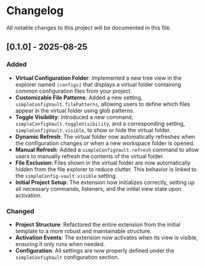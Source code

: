 # Changelog

All notable changes to this project will be documented in this file.

## [0.1.0] - 2025-08-25

### Added

-   **Virtual Configuration Folder**: Implemented a new tree view in the explorer named `[configs]` that displays a virtual folder containing common configuration files from your project.
-   **Customizable File Patterns**: Added a new setting, `simpleConfigVault.filePatterns`, allowing users to define which files appear in the virtual folder using glob patterns.
-   **Toggle Visibility**: Introduced a new command, `simpleConfigVault.toggleVisibility`, and a corresponding setting, `simpleConfigVault.visible`, to show or hide the virtual folder.
-   **Dynamic Refresh**: The virtual folder now automatically refreshes when the configuration changes or when a new workspace folder is opened.
-   **Manual Refresh**: Added a `simpleConfigVault.refresh` command to allow users to manually refresh the contents of the virtual folder.
-   **File Exclusion**: Files shown in the virtual folder are now automatically hidden from the file explorer to reduce clutter. This behavior is linked to the `simpleConfig-vault.visible` setting.
-   **Initial Project Setup**: The extension now initializes correctly, setting up all necessary commands, listeners, and the initial view state upon activation.

### Changed

-   **Project Structure**: Refactored the entire extension from the initial template to a more robust and maintainable structure.
-   **Activation Events**: The extension now activates when its view is visible, ensuring it only runs when needed.
-   **Configuration**: All settings are now properly defined under the `simpleConfigVault` configuration section.

